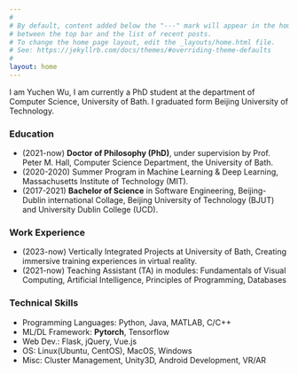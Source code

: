 ```yaml
---
#
# By default, content added below the "---" mark will appear in the home page
# between the top bar and the list of recent posts.
# To change the home page layout, edit the _layouts/home.html file.
# See: https://jekyllrb.com/docs/themes/#overriding-theme-defaults
#
layout: home
---
```


I am Yuchen Wu, I am currently a PhD student at the department of Computer Science, University of Bath. I graduated form Beijing University of Technology. 

### Education
- (2021-now) **Doctor of Philosophy (PhD)**, under supervision by Prof. Peter M. Hall, Computer Science Department, the University of Bath. 
    <!-- - Keywords: Computer Vision, Image Process, Computer Graphics, Deep learning, Machine Learning -->
- (2020-2020) Summer Program in Machine Learning & Deep Learning, Massachusetts Institute of Technology (MIT).
    <!-- - Keywords: Deep Learning, Machine Learning, Natural Language Process, Image Process, Probability and Statistic, Linear Algebra -->
- (2017-2021) **Bachelor of Science** in Software Engineering, Beijing-Dublin international Collage, Beijing University of Technology (BJUT) and University Dublin College (UCD).
    <!-- - Keywords:  -->

### Work Experience
- (2023-now) Vertically Integrated Projects at University of Bath, Creating immersive training experiences in virtual reality. 
    <!-- - Keywords: Virtual Reality & Argumented Reality -->
- (2021-now) Teaching Assistant (TA) in modules: Fundamentals of Visual Computing, Artificial Intelligence, Principles of Programming, Databases

### Technical Skills
- Programming Languages: Python, Java, MATLAB, C/C++
- ML/DL Framework: **Pytorch**, Tensorflow
- Web Dev.: Flask, jQuery, Vue.js
- OS: Linux(Ubuntu, CentOS), MacOS, Windows
- Misc: Cluster Management, Unity3D, Android Development, VR/AR
